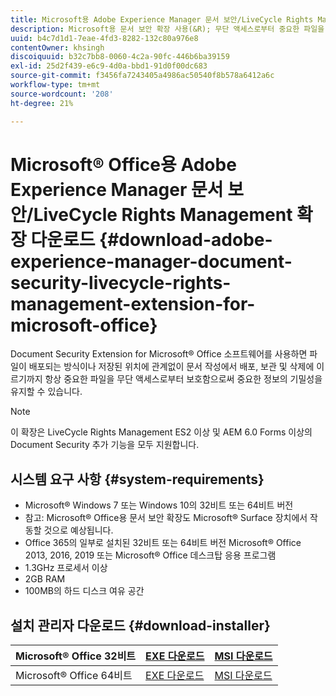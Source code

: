 ```yaml
---
title: Microsoft용 Adobe Experience Manager 문서 보안/LiveCycle Rights Management 확장 다운로드(&R); Office
description: Microsoft용 문서 보안 확장 사용(&R); 무단 액세스로부터 중요한 파일을 보호하는 Office 소프트웨어
uuid: b4c7d1d1-7eae-4fd3-8282-132c80a976e8
contentOwner: khsingh
discoiquuid: b32c7bb8-0060-4c2a-90fc-446b6ba39159
exl-id: 25d2f439-e6c9-4d0a-bbd1-91d0f00dc683
source-git-commit: f3456fa7243405a4986ac50540f8b578a6412a6c
workflow-type: tm+mt
source-wordcount: '208'
ht-degree: 21%

---
```


# Microsoft® Office용 Adobe Experience Manager 문서 보안/LiveCycle Rights Management 확장 다운로드 {#download-adobe-experience-manager-document-security-livecycle-rights-management-extension-for-microsoft-office}

Document Security Extension for Microsoft® Office 소프트웨어를 사용하면 파일이 배포되는 방식이나 저장된 위치에 관계없이 문서 작성에서 배포, 보관 및 삭제에 이르기까지 항상 중요한 파일을 무단 액세스로부터 보호함으로써 중요한 정보의 기밀성을 유지할 수 있습니다.

>[!NOTE]
>
>이 확장은 LiveCycle Rights Management ES2 이상 및 AEM 6.0 Forms 이상의 Document Security 추가 기능을 모두 지원합니다.

## 시스템 요구 사항 {#system-requirements}

* Microsoft® Windows 7 또는 Windows 10의 32비트 또는 64비트 버전
* 참고: Microsoft® Office용 문서 보안 확장도 Microsoft® Surface 장치에서 작동할 것으로 예상됩니다.
* Office 365의 일부로 설치된 32비트 또는 64비트 버전 Microsoft® Office 2013, 2016, 2019 또는 Microsoft® Office 데스크탑 응용 프로그램
* 1.3GHz 프로세서 이상
* 2GB RAM
* 100MB의 하드 디스크 여유 공간

## 설치 관리자 다운로드 {#download-installer}

| Microsoft® Office 32비트 | [EXE 다운로드](https://download.macromedia.com/pub/livecycle/policyserver/DocumentSecurityExtensionforMicrosoftOffice.exe) | [MSI 다운로드](https://download.macromedia.com/pub/livecycle/policyserver/DocumentSecurityExtensionforMicrosoftOffice.zip) |
|---|---|---|
| Microsoft® Office 64비트 | [EXE 다운로드](https://download.macromedia.com/pub/livecycle/policyserver/DocumentSecurityExtensionforMicrosoftOffice64.exe) | [MSI 다운로드](https://download.macromedia.com/pub/livecycle/policyserver/DocumentSecurityExtensionforMicrosoftOffice64.zip) |

